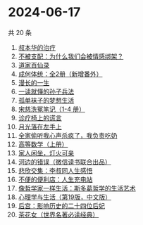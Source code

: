 # 2024-06-17

共 20 条

<!-- BEGIN WEREAD -->
<!-- 最后更新时间 2024-06-17 05:01:10 +0800 -->
1. [叔本华的治疗](https://weread.qq.com/web/bookDetail/3fc3291072937a1c3fcc453)
1. [不被支配：为什么我们会被情感绑架？](https://weread.qq.com/web/bookDetail/2c132990813ab8eb0g0100e3)
1. [道家百仙录](https://weread.qq.com/web/bookDetail/c42324c0813ab763ag018ab3)
1. [成何体统：全2册（新增番外）](https://weread.qq.com/web/bookDetail/e19325a0813ab6fefg010a1c)
1. [漫长的一生](https://weread.qq.com/web/bookDetail/fe332ec0813ab8eabg0176c4)
1. [一读就懂的孙子兵法](https://weread.qq.com/web/bookDetail/500327c0813ab8bb3g01417a)
1. [孤单袜子的梦想生活](https://weread.qq.com/web/bookDetail/20332f60813ab8e82g013db5)
1. [宋慈洗冤笔记（1-4 册）](https://weread.qq.com/web/bookDetail/bea326d0813ab7fcag016618)
1. [诊疗椅上的谎言](https://weread.qq.com/web/bookDetail/57e32d005d14b257e5953c5)
1. [月光落在左手上](https://weread.qq.com/web/bookDetail/5a332920813ab70afg017e9b)
1. [全家偷听我心声杀疯了，我负责吃奶](https://weread.qq.com/web/bookDetail/3d232a10813ab8eafg01768b)
1. [高等数学（上册）](https://weread.qq.com/web/bookDetail/f783265071eaca4bf7877c5)
1. [家人闲坐，灯火可亲](https://weread.qq.com/web/bookDetail/10c320a071db56db10cbf8c)
1. [河边的错误（微信读书联合出品）](https://weread.qq.com/web/bookDetail/e7f32350813ab8475g0126a1)
1. [悲欣交集：李叔同人生感悟](https://weread.qq.com/web/bookDetail/51f322c0813ab8e8ag013db9)
1. [不便的便利店：人生充电站](https://weread.qq.com/web/bookDetail/42232750813ab8e30g019aa3)
1. [像哲学家一样生活：斯多葛哲学的生活艺术](https://weread.qq.com/web/bookDetail/3c6329107163d4243c6b6d1)
1. [心理学与生活（第19版，中文版）](https://weread.qq.com/web/bookDetail/a6c32000813ab6c04g013ced)
1. [后宫：影响历史的二十四位后妃](https://weread.qq.com/web/bookDetail/50132750813ab8d3bg010bf8)
1. [茶花女（世界名著必读经典）](https://weread.qq.com/web/bookDetail/f08329205de51bf0876a8f0)
<!-- END WEREAD -->